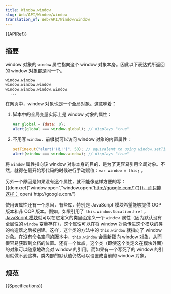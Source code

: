 ```yaml
---
title: Window.window
slug: Web/API/Window/window
translation_of: Web/API/Window/window
---
```

{{APIRef}}

## 摘要

window 对象的 `window` 属性指向这个 window 对象本身。因此以下表达式所返回的 window 对象都是同一个。

```plain
window.window
window.window.window
window.window.window.window
  ...
```

在网页中，window 对象也是一个全局对象。这意味着：

1.  脚本中的全局变量实际上是 window 对象的属性：

    ```js
    var global = {data: 0};
    alert(global === window.global); // displays "true"
    ```

2.  不用写 `window. `前缀就可以访问 window 对象的内置属性：

    ```js
    setTimeout("alert('Hi!')", 50); // equivalent to using window.setTimeout.
    alert(window === window.window); // displays "true"
    ```

将 `window` 属性指向该 window 对象本身的目的，是为了更容易引用全局对象。不然，就得在最开始写代码的时候进行手动赋值：`var window = this;` 。

另外一个原因是如果没有这个属性，就不能像这样方便的写： {{domxref("window.open","window.open('http://google.com/')")}}，而只能这样： open('http\://google.com/')

使用该属性还有一个原因，有些库，特别是 JavaScript 模块希望能够提供 OOP 版本和非 OOP 版本。例如，如果引用了 `this.window.location.href` ，[JavaScript 模块](https://developer.mozilla.org/en-US/docs/Mozilla/JavaScript_code_modules)就可以在它定义的类里面定义一个 `window `属性（因为默认没有全局性的 `window` 变量存在），这个属性可以在将 window 对象传进这个模块的类的构造器之后被创建。这样，这个类的方法中的 `this.window` 就指向了 window 对象。在没有命名空间的版本中，`this.window` 会重新指向 window 对象，从而很容易获取到文档的位置。还有一个优点，这个类（即使这个类定义在模块外面）的对象可以随意地改变对 window 的引用，而如果有一个写死了的 window 的引用就做不到这样。类内部的默认值仍然可以设置成当前的 window 对象。

## 规范

{{Specifications}}
